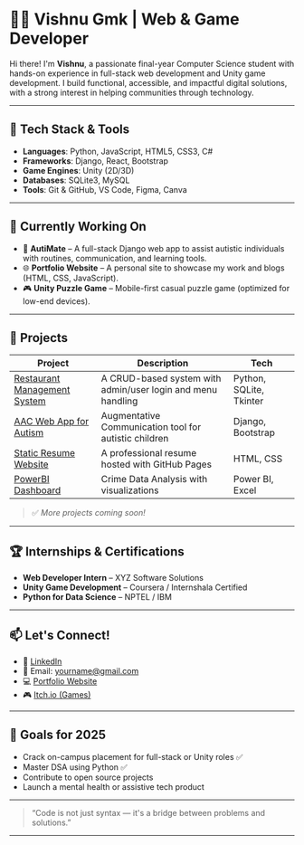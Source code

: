 # 👨‍💻 Vishnu Gmk | Web & Game Developer

Hi there! I'm **Vishnu**, a passionate final-year Computer Science student with hands-on experience in full-stack web development and Unity game development. I build functional, accessible, and impactful digital solutions, with a strong interest in helping communities through technology.

---

## 🔧 Tech Stack & Tools

- **Languages**: Python, JavaScript, HTML5, CSS3, C#
- **Frameworks**: Django, React, Bootstrap
- **Game Engines**: Unity (2D/3D)
- **Databases**: SQLite3, MySQL
- **Tools**: Git & GitHub, VS Code, Figma, Canva

---

## 💼 Currently Working On

- 🧠 **AutiMate** – A full-stack Django web app to assist autistic individuals with routines, communication, and learning tools.
- 🌐 **Portfolio Website** – A personal site to showcase my work and blogs (HTML, CSS, JavaScript).
- 🎮 **Unity Puzzle Game** – Mobile-first casual puzzle game (optimized for low-end devices).

---

## 🌟 Projects

| Project | Description | Tech |
|--------|-------------|------|
| [Restaurant Management System](#) | A CRUD-based system with admin/user login and menu handling | Python, SQLite, Tkinter |
| [AAC Web App for Autism](#) | Augmentative Communication tool for autistic children | Django, Bootstrap |
| [Static Resume Website](#) | A professional resume hosted with GitHub Pages | HTML, CSS |
| [PowerBI Dashboard](#) | Crime Data Analysis with visualizations | Power BI, Excel |

> ✅ *More projects coming soon!*

---

## 🏆 Internships & Certifications

- **Web Developer Intern** – XYZ Software Solutions
- **Unity Game Development** – Coursera / Internshala Certified
- **Python for Data Science** – NPTEL / IBM

---

## 📫 Let's Connect!

- 💼 [LinkedIn](https://www.linkedin.com/in/yourprofile)
- 📧 Email: yourname@gmail.com
- 💻 [Portfolio Website](https://yourportfolio.com)
- 🎮 [Itch.io (Games)](https://yourname.itch.io)

---

## 🧠 Goals for 2025

- Crack on-campus placement for full-stack or Unity roles ✅  
- Master DSA using Python ✅  
- Contribute to open source projects  
- Launch a mental health or assistive tech product  

---

> “Code is not just syntax — it's a bridge between problems and solutions.”

---



